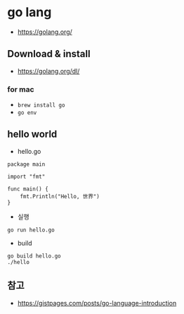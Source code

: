 # go lang
* https://golang.org/


## Download & install
* https://golang.org/dl/

### for mac
* `brew install go`
* `go env`

## hello world

* hello.go

```
package main

import "fmt"

func main() {
	fmt.Println("Hello, 世界")
}
```

* 실행

```
go run hello.go
```

* build

```
go build hello.go
./hello
```

## 참고
* https://gistpages.com/posts/go-language-introduction
